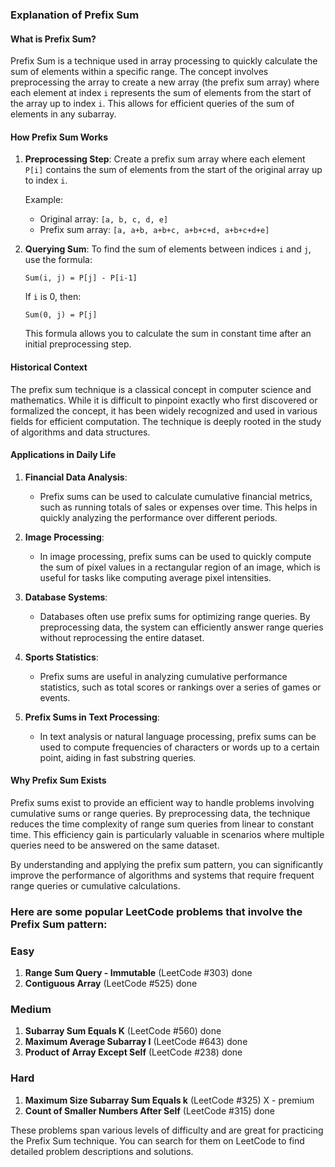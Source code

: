 ### Explanation of Prefix Sum

#### **What is Prefix Sum?**

Prefix Sum is a technique used in array processing to quickly calculate the sum of elements within a specific range. The concept involves preprocessing the array to create a new array (the prefix sum array) where each element at index `i` represents the sum of elements from the start of the array up to index `i`. This allows for efficient queries of the sum of elements in any subarray.

#### **How Prefix Sum Works**

1. **Preprocessing Step**: Create a prefix sum array where each element `P[i]` contains the sum of elements from the start of the original array up to index `i`.

   Example:

   -  Original array: `[a, b, c, d, e]`
   -  Prefix sum array: `[a, a+b, a+b+c, a+b+c+d, a+b+c+d+e]`

2. **Querying Sum**: To find the sum of elements between indices `i` and `j`, use the formula:

   ```Math
   Sum(i, j) = P[j] - P[i-1]
   ```

   If `i` is 0, then:

   ```Math
   Sum(0, j) = P[j]
   ```

   This formula allows you to calculate the sum in constant time after an initial preprocessing step.

#### **Historical Context**

The prefix sum technique is a classical concept in computer science and mathematics. While it is difficult to pinpoint exactly who first discovered or formalized the concept, it has been widely recognized and used in various fields for efficient computation. The technique is deeply rooted in the study of algorithms and data structures.

#### **Applications in Daily Life**

1. **Financial Data Analysis**:

   -  Prefix sums can be used to calculate cumulative financial metrics, such as running totals of sales or expenses over time. This helps in quickly analyzing the performance over different periods.

2. **Image Processing**:

   -  In image processing, prefix sums can be used to quickly compute the sum of pixel values in a rectangular region of an image, which is useful for tasks like computing average pixel intensities.

3. **Database Systems**:

   -  Databases often use prefix sums for optimizing range queries. By preprocessing data, the system can efficiently answer range queries without reprocessing the entire dataset.

4. **Sports Statistics**:

   -  Prefix sums are useful in analyzing cumulative performance statistics, such as total scores or rankings over a series of games or events.

5. **Prefix Sums in Text Processing**:
   -  In text analysis or natural language processing, prefix sums can be used to compute frequencies of characters or words up to a certain point, aiding in fast substring queries.

#### **Why Prefix Sum Exists**

Prefix sums exist to provide an efficient way to handle problems involving cumulative sums or range queries. By preprocessing data, the technique reduces the time complexity of range sum queries from linear to constant time. This efficiency gain is particularly valuable in scenarios where multiple queries need to be answered on the same dataset.

By understanding and applying the prefix sum pattern, you can significantly improve the performance of algorithms and systems that require frequent range queries or cumulative calculations.

### Here are some popular LeetCode problems that involve the Prefix Sum pattern:

### **Easy**

1. **Range Sum Query - Immutable** (LeetCode #303) done
2. **Contiguous Array** (LeetCode #525) done

### **Medium**

1. **Subarray Sum Equals K** (LeetCode #560) done
2. **Maximum Average Subarray I** (LeetCode #643) done
3. **Product of Array Except Self** (LeetCode #238) done 

### **Hard**

1. **Maximum Size Subarray Sum Equals k** (LeetCode #325) X - premium
2. **Count of Smaller Numbers After Self** (LeetCode #315) done 

These problems span various levels of difficulty and are great for practicing the Prefix Sum technique. You can search for them on LeetCode to find detailed problem descriptions and solutions.

